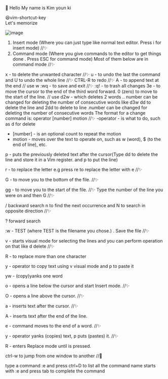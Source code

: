 
👋 Hello My name is Kim youn ki

<!--My major is Automotive engineering:car:, and I have been studying computer science💻 since November/01/2020-->

<!--I am studying c and Kotlin language and JAVA. I am interested in Rust, ROS...-->

<!--🤔I am especially interested in IoT vision. +(autonomous driving os)-->

😆vim-shortcut-key
<br>
Let's memorize

![image](https://user-images.githubusercontent.com/71917876/114392785-389b3580-9bd4-11eb-987b-a1d0f4f80017.png)

1. Insert mode (Where you can just type like normal text editor. Press i for insert mode) //✨
2. Command mode (Where you give commands to the editor to get things done . Press ESC for command mode)
Most of them below are in command mode //✨

x - to delete the unwanted character //✨
u - to undo the last the command and U to undo the whole line //✨
CTRL-R to redo //✨
A - to append text at the end // use w
:wq - to save and exit //✨
:q! - to trash all changes
3e - to move the cursor to the end of the third word forward.
0 (zero) to move to the start of the line. // use
d2w - which deletes 2 words .. number can be changed for deleting the number of consecutive words like d3w
dd to delete the line and 2dd to delete to line .number can be changed for deleting the number of consecutive words
The format for a change command is: operator [number] motion   //✨
-operator - is what to do, such as d for delete
- [number] - is an optional count to repeat the motion
- motion - moves over the text to operate on, such as w (word),
$ (to the end of line), etc.

p - puts the previously deleted text after the cursor(Type dd to delete the line and store it in a Vim register. and p to put the line)

r - to replace the letter e.g press re to replace the letter with e //✨

G - to move you to the bottom of the file. //✨

gg - to move you to the start of the file. //✨
Type the number of the line you were on and then G //✨

/ backward search n to find the next occurrence and N to search in opposite direction //✨

? forward search 

:w - TEST (where TEST is the filename you chose.) . Save the file //✨

v - starts visual mode for selecting the lines and you can perform operation on that like d delete  //✨

R - to replace more than one character

y - operator to copy text using v visual mode and p to paste it

yw - (copy)yanks one word

o - opens a line below the cursor and start Insert mode. //✨

O - opens a line above the cursor. //✨

a - inserts text after the cursor. //✨

A - inserts text after the end of the line.

e - command moves to the end of a word. //✨

y - operator yanks (copies) text, p puts (pastes) it. //✨

R - enters Replace mode until <ESC> is pressed.

ctrl-w to jump from one window to another //🤔

type a command :e and press ctrl+D to list all the command name starts with :e and press tab to complete the command
